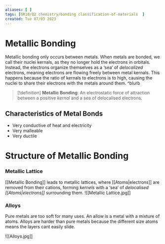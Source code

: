 ```yaml
---
aliases: [ ]
tags: [GR10/Q2 chemistry/bonding classification-of-materials  ]
created: Tue 07/03 2023
---
```

# Metallic Bonding
Metallic bonding only occurs between metals. When metals are bonded, we call their nuclei kernals, as they no longer hold the electrons in orbitals. Instead, the electrons organize themselves as a ‘sea’ of *delocalized* electrons, meaning electrons are flowing freely between metal kernals. This happens because the ratio of kernals to electrons is to high, causing the nuclei to share their electrons with the metals around them. ^blurb

> [!definition]
 **Metallic Bonding**: An electrostatic force of attraction between a positive *kernal* and a sea of delocalised electrons. 
 

## Characteristics of Metal Bonds
- Very conductive of heat and electricity
- Very malleable
- Very ductile

# Structure of Metallic Bonding
### Metallic Lattice
[[Metallic Bonding]] leads to metallic lattices, where [[Atoms|electrons]] are removed from their cations, forming *kernels* with a ‘sea’ of *delocalised [[Atoms|electrons]]* surrounding them. 
![[Metallic Lattice.jpg]]

### Alloys
Pure metals are too soft for many uses. An allow is a metal with a mixture of atoms. Alloys are harder than pure metals because the different size atoms means the layers cant easily slide. 

![[Alloys.jpg]]
